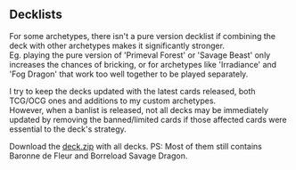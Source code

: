## Decklists

For some archetypes, there isn't a pure version decklist if combining the deck with other archetypes makes it significantly stronger.<br>
Eg. playing the pure version of 'Primeval Forest' or 'Savage Beast' only increases the chances of bricking, or for archetypes like 'Irradiance' and 'Fog Dragon' that work too well together to be played separately.

I try to keep the decks updated with the latest cards released, both TCG/OCG ones and additions to my custom archetypes.<br>
However, when a banlist is released, not all decks may be immediately updated by removing the banned/limited cards if those affected cards were essential to the deck's strategy.

Download the [deck.zip](https://github.com/Secuter/SecuterYGOCustomCards-Decks/releases/latest/download/deck.zip) with all decks.
PS: Most of them still contains Baronne de Fleur and Borreload Savage Dragon.